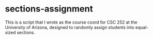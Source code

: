# sections-assignment
This is a script that I wrote as the course coord for CSC 252 at the University of Arizona, designed to randomly assign students into equal-sized sections.
